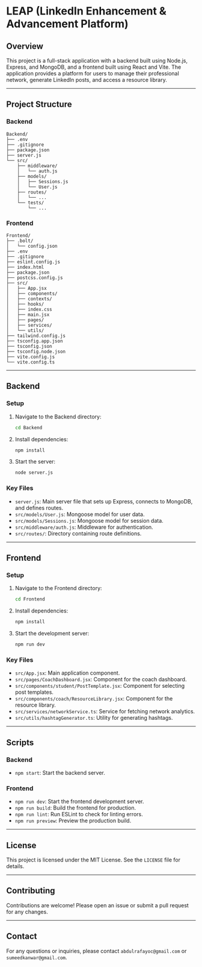 # LEAP (LinkedIn Enhancement & Advancement Platform)

## Overview

This project is a full-stack application with a backend built using Node.js, Express, and MongoDB, and a frontend built using React and Vite. The application provides a platform for users to manage their professional network, generate LinkedIn posts, and access a resource library.

---

## Project Structure

### Backend

```
Backend/
├── .env
├── .gitignore
├── package.json
├── server.js
└── src/
    ├── middleware/
    │   └── auth.js
    ├── models/
    │   ├── Sessions.js
    │   └── User.js
    ├── routes/
    │   └── ...
    └── tests/
        └── ...
```

### Frontend

```
Frontend/
├── .bolt/
│   └── config.json
├── .env
├── .gitignore
├── eslint.config.js
├── index.html
├── package.json
├── postcss.config.js
├── src/
│   ├── App.jsx
│   ├── components/
│   ├── contexts/
│   ├── hooks/
│   ├── index.css
│   ├── main.jsx
│   ├── pages/
│   ├── services/
│   └── utils/
├── tailwind.config.js
├── tsconfig.app.json
├── tsconfig.json
├── tsconfig.node.json
├── vite.config.js
└── vite.config.ts
```

---

## Backend

### Setup

1. Navigate to the Backend directory:

   ```bash
   cd Backend
   ```

2. Install dependencies:

   ```bash
   npm install
   ```

3. Start the server:
   ```bash
   node server.js
   ```

### Key Files

- `server.js`: Main server file that sets up Express, connects to MongoDB, and defines routes.
- `src/models/User.js`: Mongoose model for user data.
- `src/models/Sessions.js`: Mongoose model for session data.
- `src/middleware/auth.js`: Middleware for authentication.
- `src/routes/`: Directory containing route definitions.

---

## Frontend

### Setup

1. Navigate to the Frontend directory:

   ```bash
   cd Frontend
   ```

2. Install dependencies:

   ```bash
   npm install
   ```

3. Start the development server:
   ```bash
   npm run dev
   ```

### Key Files

- `src/App.jsx`: Main application component.
- `src/pages/CoachDashboard.jsx`: Component for the coach dashboard.
- `src/components/student/PostTemplate.jsx`: Component for selecting post templates.
- `src/components/coach/ResourceLibrary.jsx`: Component for the resource library.
- `src/services/networkService.ts`: Service for fetching network analytics.
- `src/utils/hashtagGenerator.ts`: Utility for generating hashtags.

---

## Scripts

### Backend

- `npm start`: Start the backend server.

### Frontend

- `npm run dev`: Start the frontend development server.
- `npm run build`: Build the frontend for production.
- `npm run lint`: Run ESLint to check for linting errors.
- `npm run preview`: Preview the production build.

---

## License

This project is licensed under the MIT License. See the `LICENSE` file for details.

---

## Contributing

Contributions are welcome! Please open an issue or submit a pull request for any changes.

---

## Contact

For any questions or inquiries, please contact `abdulrafayoc@gmail.com` or `sumeedkanwar@gmail.com`.
